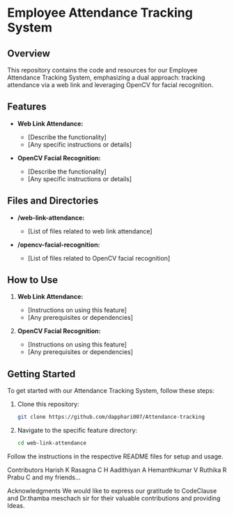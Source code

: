 # Employee Attendance Tracking System

## Overview

This repository contains the code and resources for our Employee Attendance Tracking System, emphasizing a dual approach: tracking attendance via a web link and leveraging OpenCV for facial recognition.

## Features

- **Web Link Attendance:**
  - [Describe the functionality]
  - [Any specific instructions or details]

- **OpenCV Facial Recognition:**
  - [Describe the functionality]
  - [Any specific instructions or details]

## Files and Directories

- **/web-link-attendance:**
  - [List of files related to web link attendance]

- **/opencv-facial-recognition:**
  - [List of files related to OpenCV facial recognition]

## How to Use

1. **Web Link Attendance:**
   - [Instructions on using this feature]
   - [Any prerequisites or dependencies]

2. **OpenCV Facial Recognition:**
   - [Instructions on using this feature]
   - [Any prerequisites or dependencies]

## Getting Started

To get started with our Attendance Tracking System, follow these steps:

1. Clone this repository:

   ```bash
   git clone https://github.com/dapphari007/Attendance-tracking
2. Navigate to the specific feature directory:
   ```bash
   cd web-link-attendance

Follow the instructions in the respective README files for setup and usage.

Contributors
Harish K
Rasagna C H
Aadithiyan A
Hemanthkumar V
Ruthika R
Prabu C
and my friends...



Acknowledgments
We would like to express our gratitude to CodeClause and Dr.thamba meschach sir for their valuable contributions and providing Ideas.
